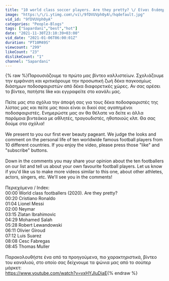 ```yaml
---
title: "10 world class soccer players. Are they pretty? \/ Είναι διάσημοι ποδοσφαιριστές, αλλά είναι όμορφοι;"
image: "https:\/\/i.ytimg.com\/vi\/9fDVUVph0yA\/hqdefault.jpg"
vid_id: "9fDVUVph0yA"
categories: "People-Blogs"
tags: ["Sapardani","best","hot"]
date: "2021-11-30T23:10:39+03:00"
vid_date: "2021-01-06T06:00:01Z"
duration: "PT10M49S"
viewcount: "299"
likeCount: "23"
dislikeCount: "1"
channel: "Sapardani"
---
```

{% raw %}Παρουσιάζουμε το πρώτο μας βίντεο καλλιστείων. Σχολιάζουμε την εμφάνιση και κριτικάρουμε την προσωπική ζωή δέκα παγκοσμίως διάσημων ποδοσφαιριστών από δέκα διαφορετικές χώρες. Αν σας αρέσει το βίντεο, πατήστε like και εγγραφείτε στο κανάλι μας.<br /><br />Πείτε μας στα σχόλια την άποψή σας για τους δέκα ποδοσφαιριστές της λίστας μας και πείτε μας ποιοι είναι οι δικοί σας αγαπημένοι ποδοσφαιριστές. Ενημερώστε μας αν θα θέλατε να δείτε κι άλλα παρόμοια βιντεάκια με αθλητές, τραγουδιστές, ηθοποιούς κλπ. Θα σας δούμε στα σχόλια!<br /><br />We present to you our first ever beauty pageant. We judge the looks and comment on the personal life of ten worldwide famous football players from 10 different countries. If you enjoy the video, please press those &quot;like&quot; and &quot;subscribe&quot; buttons.<br /><br />Down in the comments you may share your opinion about the ten footballers on our list and tell us about your own favourite football players. Let us know if you'd like us to make more videos similar to this one, about other athletes, actors, singers, etc. We'll see you in the comments!<br /><br />Περιεχόμενα / Index:<br />00:00 World class footballers (2020). Are they pretty?<br />00:20 Cristiano Ronaldo<br />01:04 Lionel Messi<br />02:00 Neymar<br />03:15 Zlatan Ibrahimovic<br />04:29 Mohamed Salah<br />05:28 Robert Lewandowski<br />06:11 Olivier Giroud<br />07:12 Luis Suarez<br />08:08 Cesc Fabregas<br />08:45 Thomas Muller<br /><br />Παρακολουθήστε ένα από τα προηγούμενα, πιο χαρακτηριστικά, βίντεο του καναλιού, στο οποίο σας δείχνουμε τα ψώνια μας από το σούπερ μάρκετ:<br /><a rel="nofollow" target="blank" href="https://www.youtube.com/watch?v=vxHYJluDiaE">https://www.youtube.com/watch?v=vxHYJluDiaE</a>{% endraw %}
